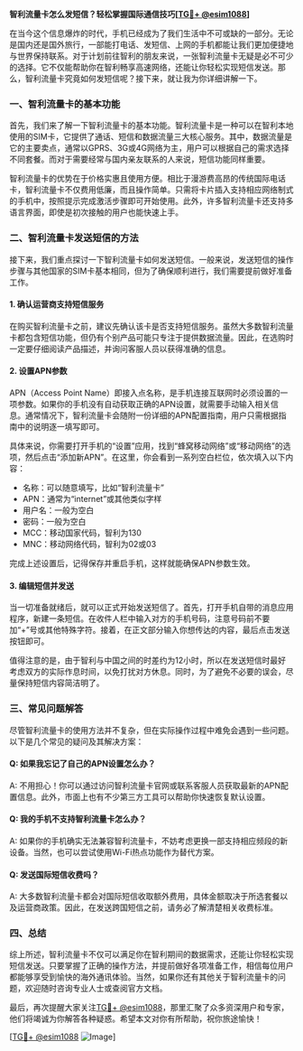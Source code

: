 **智利流量卡怎么发短信？轻松掌握国际通信技巧[[TG💪+ @esim1088](https://t.me/s/esim1088)]**

在当今这个信息爆炸的时代，手机已经成为了我们生活中不可或缺的一部分。无论是国内还是国外旅行，一部能打电话、发短信、上网的手机都能让我们更加便捷地与世界保持联系。对于计划前往智利的朋友来说，一张智利流量卡无疑是必不可少的选择。它不仅能帮助你在智利畅享高速网络，还能让你轻松实现短信发送。那么，智利流量卡究竟如何发短信呢？接下来，就让我为你详细讲解一下。

### 一、智利流量卡的基本功能

首先，我们来了解一下智利流量卡的基本功能。智利流量卡是一种可以在智利本地使用的SIM卡，它提供了通话、短信和数据流量三大核心服务。其中，数据流量是它的主要卖点，通常以GPRS、3G或4G网络为主，用户可以根据自己的需求选择不同套餐。而对于需要经常与国内亲友联系的人来说，短信功能同样重要。

智利流量卡的优势在于价格实惠且使用方便。相比于漫游费高昂的传统国际电话卡，智利流量卡不仅费用低廉，而且操作简单。只需将卡片插入支持相应网络制式的手机中，按照提示完成激活步骤即可开始使用。此外，许多智利流量卡还支持多语言界面，即使是初次接触的用户也能快速上手。

### 二、智利流量卡发送短信的方法

接下来，我们重点探讨一下智利流量卡如何发送短信。一般来说，发送短信的操作步骤与其他国家的SIM卡基本相同，但为了确保顺利进行，我们需要提前做好准备工作。

#### 1. 确认运营商支持短信服务

在购买智利流量卡之前，建议先确认该卡是否支持短信服务。虽然大多数智利流量卡都包含短信功能，但仍有个别产品可能只专注于提供数据流量。因此，在选购时一定要仔细阅读产品描述，并询问客服人员以获得准确的信息。

#### 2. 设置APN参数

APN（Access Point Name）即接入点名称，是手机连接互联网时必须设置的一项参数。如果你的手机没有自动获取正确的APN设置，就需要手动输入相关信息。通常情况下，智利流量卡会随附一份详细的APN配置指南，用户只需根据指南中的说明逐一填写即可。

具体来说，你需要打开手机的“设置”应用，找到“蜂窝移动网络”或“移动网络”的选项，然后点击“添加新APN”。在这里，你会看到一系列空白栏位，依次填入以下内容：
- 名称：可以随意填写，比如“智利流量卡”
- APN：通常为“internet”或其他类似字样
- 用户名：一般为空白
- 密码：一般为空白
- MCC：移动国家代码，智利为130
- MNC：移动网络代码，智利为02或03

完成上述设置后，记得保存并重启手机，这样就能确保APN参数生效。

#### 3. 编辑短信并发送

当一切准备就绪后，就可以正式开始发送短信了。首先，打开手机自带的消息应用程序，新建一条短信。在收件人栏中输入对方的手机号码，注意号码前不要加“+”号或其他特殊字符。接着，在正文部分输入你想传达的内容，最后点击发送按钮即可。

值得注意的是，由于智利与中国之间的时差约为12小时，所以在发送短信时最好考虑双方的实际作息时间，以免打扰对方休息。同时，为了避免不必要的误会，尽量保持短信内容简洁明了。

### 三、常见问题解答

尽管智利流量卡的使用方法并不复杂，但在实际操作过程中难免会遇到一些问题。以下是几个常见的疑问及其解决方案：

#### Q: 如果我忘记了自己的APN设置怎么办？

A: 不用担心！你可以通过访问智利流量卡官网或联系客服人员获取最新的APN配置信息。此外，市面上也有不少第三方工具可以帮助你快速恢复默认设置。

#### Q: 我的手机不支持智利流量卡怎么办？

A: 如果你的手机确实无法兼容智利流量卡，不妨考虑更换一部支持相应频段的新设备。当然，也可以尝试使用Wi-Fi热点功能作为替代方案。

#### Q: 发送国际短信收费吗？

A: 大多数智利流量卡都会对国际短信收取额外费用，具体金额取决于所选套餐以及运营商政策。因此，在发送跨国短信之前，请务必了解清楚相关收费标准。

### 四、总结

综上所述，智利流量卡不仅可以满足你在智利期间的数据需求，还能让你轻松实现短信发送。只要掌握了正确的操作方法，并提前做好各项准备工作，相信每位用户都能够享受到愉快的海外通讯体验。当然，如果你还有其他关于智利流量卡的问题，欢迎随时咨询专业人士或查阅官方文档。

最后，再次提醒大家关注[TG💪+ @esim1088](https://t.me/s/esim1088)，那里汇聚了众多资深用户和专家，他们将竭诚为你解答各种疑惑。希望本文对你有所帮助，祝你旅途愉快！

[[TG💪+ @esim1088](https://t.me/s/esim1088) ![Image](https://i.postimg.cc/4NQfJmqS/Snipaste-2025-05-13-00-14-12.png)]